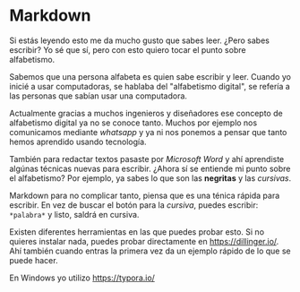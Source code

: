 # Markdown

Si estás leyendo esto me da mucho gusto que sabes leer. ¿Pero sabes escribir? Yo sé que sí, pero con esto quiero tocar el punto sobre alfabetismo.

Sabemos que una persona alfabeta es quien sabe escribir y leer. 
Cuando yo inicié a usar computadoras, se hablaba del "alfabetismo digital", se refería a las personas que sabían usar una computadora.

Actualmente gracias a muchos ingenieros y diseñadores ese concepto de alfabetismo digital ya no se conoce tanto. Muchos por ejemplo nos comunicamos mediante *whatsapp* y ya ni nos ponemos a pensar que tanto hemos aprendido usando tecnología. 

También para redactar textos pasaste por *Microsoft Word* y ahí aprendiste algúnas técnicas nuevas para escribir. ¿Ahora sí se entiende mi punto sobre el alfabetismo? Por ejemplo, ya sabes lo que son las **negritas** y las *cursivas*.

Markdown para no complicar tanto, piensa que es una ténica rápida para escribir. En vez de buscar el botón para la *cursiva*, puedes escribir: 
`*palabra*` y listo, saldrá en cursiva.

Existen diferentes herramientas en las que puedes probar esto. Si no quieres instalar nada, puedes probar directamente en https://dillinger.io/. Ahí también cuando entras la primera vez da un ejemplo rápido de lo que se puede hacer.

En Windows yo utilizo https://typora.io/ 

